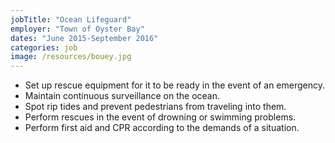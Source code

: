 ```yaml
---
jobTitle: "Ocean Lifeguard"
employer: "Town of Oyster Bay"
dates: "June 2015-September 2016"
categories: job
image: /resources/bouey.jpg
---
```

<ul>
    <li>Set up rescue equipment for it to be ready in the event of an emergency.</li>
    <li>Maintain continuous surveillance on the ocean.</li>
    <li>Spot rip tides and prevent pedestrians from traveling into them.</li>
    <li>Perform rescues in the event of drowning or swimming problems.</li>
    <li>Perform first aid and CPR according to the demands of a situation.</li>
</ul>
